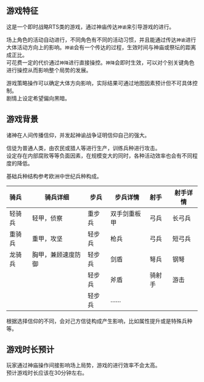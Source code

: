 ## 游戏特征
这是一个即时战略RTS类的游戏，通过神庙传达`神谕`来引导游戏的进行。   

场上角色的活动自动进行，不同角色有不同的活动习惯，并且能通过传达`神谕`进行大体活动方向上的影响。`神谕`会有一个传达的过程，生效时间与神庙或祭坛的距离成正比。   
可花费一定的代价通过`神降`进行直接操控。`神降`会即时生效，可以对个别关键角色进行操控从而影响整个局势的发展。

游戏策略操作可以确定大体方向影响，实际结果可通过地图因素预计但不可具体控制。  
剧情上设定希望偏向黑暗。
## 游戏背景
诸神在人间传播信仰，并发起神谕战争证明信仰自己的强大。

信徒为普通人类，由农民或猎人等进行生产，训练兵种进行攻击。   
设定存在内部腐败等等负面因素，在规模变大的同时，各种活动效率也会有不同程度的降低。   

基础兵种结构参考欧洲中世纪兵种构成。

|骑兵|骑兵详细|步兵|步兵详情|射手|射手详情|
|:-|-|-|-|:--|-|
|轻骑兵|轻甲，侦察|重步兵|双手剑重板甲|弓兵|长弓兵
|重骑兵|重甲，攻坚|轻步兵|枪兵|弓兵|短弓兵
|龙骑兵|胸甲，兼顾速度防御|轻步兵|剑盾|弩兵|钢弩
|||轻步兵|斧盾|骑射手|游击
|||轻步兵|……

根据选择信仰的不同，会对己方信徒构成产生影响，比如属性提升或是特殊兵种等。
## 游戏时长预计
玩家通过神庙操作间接影响场上局势，游戏的进行效率不会太高。   
预计游戏时长应该在30分钟左右。
